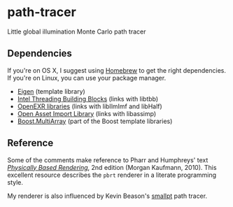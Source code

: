 path-tracer
===========

Little global illumination Monte Carlo path tracer

Dependencies
------------
If you're on OS X, I suggest using [Homebrew](http://brew.sh/) to get the right
dependencies. If you're on Linux, you can use your package manager.

* [Eigen](http://eigen.tuxfamily.org/)
  (template library)
* [Intel Threading Building Blocks](https://www.threadingbuildingblocks.org/)
  (links with libtbb)
* [OpenEXR libraries](http://openexr.com/)
  (links with libIlmImf and libHalf)
* [Open Asset Import Library](http://assimp.sourceforge.net/)
  (links with libassimp) 
* [Boost.MultiArray](http://www.boost.org/)
  (part of the Boost template libraries)

Reference
---------
Some of the comments make reference to Pharr and Humphreys' text
[*Physically Based Rendering*](pbrt.org), 2nd edition (Morgan Kaufmann, 2010).
This excellent resource describes the `pbrt` renderer in a literate
programming style.

My renderer is also influenced by Kevin Beason's
[smallpt](http://www.kevinbeason.com/smallpt/) path tracer.
